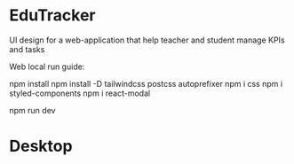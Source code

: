 # EduTracker
UI design for a web-application that help teacher and student manage KPIs and tasks

Web local run guide:

npm install
npm install -D tailwindcss postcss autoprefixer
npm i css
npm i styled-components
npm i react-modal

npm run dev
# Desktop